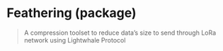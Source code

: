 # Feathering (package)
> A compression toolset to reduce data’s size to send through LoRa network 
> using Lightwhale Protocol
